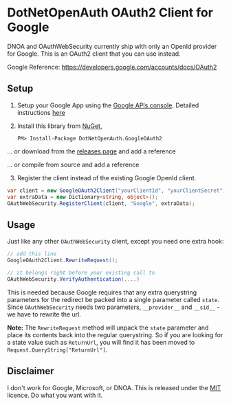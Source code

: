 DotNetOpenAuth OAuth2 Client for Google
======================================

DNOA and OAuthWebSecurity currently ship with only an OpenId provider for Google.
This is an OAuth2 client that you can use instead.

Google Reference: https://developers.google.com/accounts/docs/OAuth2

## Setup

 1. Setup your Google App using the [Google APIs console](https://code.google.com/apis/console).
    Detailed instructions [here](http://ben.onfabrik.com/posts/oauth-providers#google)

 2. Install this library from [NuGet](https://nuget.org/packages/DotNetOpenAuth.GoogleOAuth2),

        PM> Install-Package DotNetOpenAuth.GoogleOAuth2
 
 ... or download from the [releases page](https://github.com/mj1856/DotNetOpenAuth.GoogleOAuth2/releases) and add a reference
 
 ... or compile from source and add a reference

 3. Register the client instead of the existing Google OpenId client.

 ```csharp
 var client = new GoogleOAuth2Client("yourClientId", "yourClientSecret");
 var extraData = new Dictionary<string, object>();
 OAuthWebSecurity.RegisterClient(client, "Google", extraData);
 ```

## Usage

Just like any other `OAuthWebSecurity` client, except you need one extra hook:

```csharp
// add this line
GoogleOAuth2Client.RewriteRequest();

// it belongs right before your existing call to
OAuthWebSecurity.VerifyAuthentication(....)
```

This is needed because Google requires that any extra querystring parameters for the
redirect be packed into a single parameter called `state`.  Since `OAuthWebSecurity` needs
two parameters, `__provider__` and `__sid__` - we have to rewrite the url.

**Note:** The `RewriteRequest` method will unpack the `state` parameter and place its contents back into the regular querystring.
So if you are looking for a state value such as `ReturnUrl`, you will find it has been moved to `Request.QueryString["ReturnUrl"]`.


## Disclaimer

I don't work for Google, Microsoft, or DNOA.  This is released under the [MIT](LICENCE.txt) licence.  Do what you want with it.

